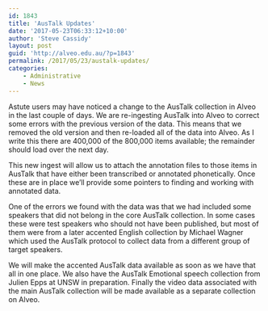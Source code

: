 ```yaml
---
id: 1843
title: 'AusTalk Updates'
date: '2017-05-23T06:33:12+10:00'
author: 'Steve Cassidy'
layout: post
guid: 'http://alveo.edu.au/?p=1843'
permalink: /2017/05/23/austalk-updates/
categories:
    - Administrative
    - News
---
```


Astute users may have noticed a change to the AusTalk collection in Alveo in the last couple of days. We are re-ingesting AusTalk into Alveo to correct some errors with the previous version of the data. This means that we removed the old version and then re-loaded all of the data into Alveo. As I write this there are 400,000 of the 800,000 items available; the remainder should load over the next day.

This new ingest will allow us to attach the annotation files to those items in AusTalk that have either been transcribed or annotated phonetically. Once these are in place we’ll provide some pointers to finding and working with annotated data.

One of the errors we found with the data was that we had included some speakers that did not belong in the core AusTalk collection. In some cases these were test speakers who should not have been published, but most of them were from a later accented English collection by Michael Wagner which used the AusTalk protocol to collect data from a different group of target speakers.

We will make the accented AusTalk data available as soon as we have that all in one place. We also have the AusTalk Emotional speech collection from Julien Epps at UNSW in preparation. Finally the video data associated with the main AusTalk collection will be made available as a separate collection on Alveo.